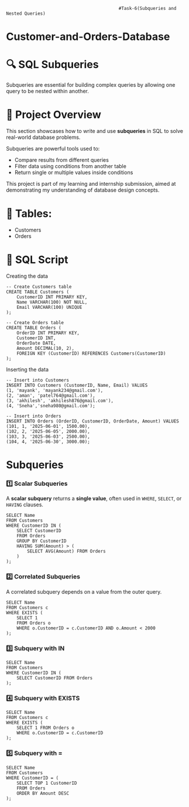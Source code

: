 
                                               #Task-6(Subqueries and Nested Queries)
# Customer-and-Orders-Database
# 🔍 SQL Subqueries

Subqueries are essential for building complex queries by allowing one query to be nested within another.

# 📁 Project Overview

This section showcases how to write and use **subqueries** in SQL to solve real-world database problems.

Subqueries are powerful tools used to:
- Compare results from different queries
- Filter data using conditions from another table
- Return single or multiple values inside conditions

This project is part of my learning and internship submission, aimed at demonstrating my understanding of database design concepts.

# 📌 Tables:
- Customers
- Orders

# 🧾 SQL Script

Creating the data
```
-- Create Customers table
CREATE TABLE Customers (
    CustomerID INT PRIMARY KEY,
    Name VARCHAR(100) NOT NULL,
    Email VARCHAR(100) UNIQUE
);

-- Create Orders table
CREATE TABLE Orders (
    OrderID INT PRIMARY KEY,
    CustomerID INT,
    OrderDate DATE,
    Amount DECIMAL(10, 2),
    FOREIGN KEY (CustomerID) REFERENCES Customers(CustomerID)
);
```
Inserting the data
```
-- Insert into Customers
INSERT INTO Customers (CustomerID, Name, Email) VALUES
(1, 'mayank', 'mayank234@gmail.com'),
(2, 'aman', 'patel764@gmail.com'),
(3, 'akhilesh', 'akhilesh876@gmail.com'),
(4, 'Sneha','sneha980@gmail.com');

-- Insert into Orders
INSERT INTO Orders (OrderID, CustomerID, OrderDate, Amount) VALUES
(101, 1, '2025-06-01', 1500.00),
(102, 2, '2025-06-05', 2000.00),
(103, 3, '2025-06-03', 2500.00),
(104, 4, '2025-06-30', 3000.00);

```
# Subqueries

### 1️⃣ Scalar Subqueries

A **scalar subquery** returns a **single value**, often used in `WHERE`, `SELECT`, or `HAVING` clauses.

```
SELECT Name
FROM Customers
WHERE CustomerID IN (
    SELECT CustomerID
    FROM Orders
    GROUP BY CustomerID
    HAVING SUM(Amount) > (
        SELECT AVG(Amount) FROM Orders
    )
);
```

### 2️⃣ Correlated Subqueries

A correlated subquery depends on a value from the outer query.

```
SELECT Name
FROM Customers c
WHERE EXISTS (
    SELECT 1
    FROM Orders o
    WHERE o.CustomerID = c.CustomerID AND o.Amount < 2000
);
```



### 3️⃣ Subquery with **IN**

```
SELECT Name
FROM Customers
WHERE CustomerID IN (
    SELECT CustomerID FROM Orders
);
```



### 4️⃣ Subquery with **EXISTS**

```
SELECT Name
FROM Customers c
WHERE EXISTS (
    SELECT 1 FROM Orders o
    WHERE o.CustomerID = c.CustomerID
);
```



### 5️⃣ Subquery with **=**
```
SELECT Name
FROM Customers
WHERE CustomerID = (
    SELECT TOP 1 CustomerID
    FROM Orders
    ORDER BY Amount DESC
);
```

